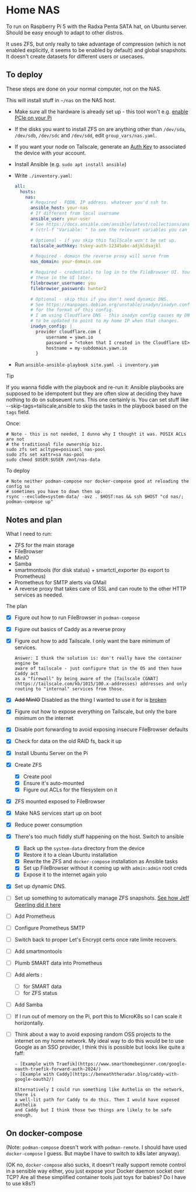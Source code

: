 # Home NAS

To run on Raspberry Pi 5 with the Radxa Penta SATA hat, on Ubuntu server. Should
be easy enough to adapt to other distros.

It uses ZFS, but only really to take advantage of compression (which is not
enabled explicitly, it seems to be enabled by default) and global snapshots. It
doesn't create datasets for different users or usecases.

## To deploy

These steps are done on your normal computer, not on the NAS.

This will install stuff in `~/nas` on the NAS host.

- Make sure all the hardware is already set up - this tool won't e.g. [enable
  PCIe on your
  Pi](https://docs.radxa.com/en/accessories/penta-sata-hat/penta-for-rpi5)

- If the disks you want to install ZFS on are anything other than `/dev/sda`,
  `/dev/sdb`, `/dev/sdc` and `/dev/sdd`, edit `group_vars/nas.yaml`.

- If you want your node on Tailscale, generate an [Auth
  Key](https://login.tailscale.com/admin/settings/keys) to associated the device
  with your account.

- Install Ansible (e.g. `sudo apt install ansible`)

- Write `./inventory.yaml`:

  ```yaml
  all:
    hosts:
      nas:
        # Required - FQDN, IP address. whatever you'd ssh to.
        ansible_host: your-nas
        # If different from local username
        ansible_user: your-user
        # See https://docs.ansible.com/ansible/latest/collections/ansible/builtin/ssh_connection.html
        # (ctrl-f "Variable: " to see the relevant variables you can set here)

        # Optional - if you skip this TailScale won't be set up.
        tailscale_authkey: tskey-auth-12345abc-adjkldsajkl

        # Required - domain the reverse proxy will serve from
        nas_domain: your-domain.com

        # Required - credentials to log in to the FileBrowser UI. You can change
        # these in the UI later.
        filebrowser_username: you
        filebrowser_password: hunter2

        # Optional - skip this if you don't need dynamic DNS.
        # See https://manpages.debian.org/unstable/inadyn/inadyn.conf.5.en.html
        # for the format of this config.
        # I am using Cloudflare DNS - this inadyn config causes my DNS records
        # to be updated to point to my home IP when that changes.
        inadyn_config: |
          provider cloudflare.com {
              username = yawn.io
              password = "<token that I created in the Cloudflare UI>"
              hostname = my-subdomain.yawn.io
          }
  ```

- Run `ansible-ansible-playbook site.yaml -i inventory.yam`

> [!TIP]
> If you wanna fiddle with the playbook and re-run it:
> Ansible playbooks are supposed to be idempotent but they are often slow at
> deciding they have nothing to do on subseuent runs. This one certainly is. You can set stuff like
> --skip-tags=tailscale,ansible to skip the tasks in the playbook based on the
> `tags` field.

Once:

```
# Note - this is not needed, I dunno why I thought it was. POSIX ACLs are not
# the traditional file ownership biz.
sudo zfs set acltype=posixacl nas-pool
sudo zfs set xattr=sa nas-pool
sudo chmod $USER:$USER /mnt/nas-data
```

To deploy

```
# Note neither podman-compose nor docker-compose good at reloading the config so
# sometimes you have to down then up.
rsync --exclude=system-data/ -avz . $HOST:nas && ssh $HOST "cd nas/; podman-compose up"
```

## Notes and plan

What I need to run:

- ZFS for the main storage
- FileBrowser
- MinIO
- Samba
- smartmontools (for disk status) + smartctl_exporter (to export to Prometheus)
- Prometheus for SMTP alerts via GMail
- A reverse proxy that takes care of SSL and can route to the other HTTP
  services as needed.

The plan

- [x] Figure out how to run FileBrowser in `podman-compose`
- [x] Figure out basics of Caddy as a reverse proxy
- [x] Figure out how to add Tailscale. I only want the bare minimum of services.

      Answer: I think the solution is: don't really have the container engine be
      aware of tailscale - just configure that in the OS and then have Caddy act
      as a "firewall" by being aware of the [Tailscale CGNAT](https://tailscale.com/kb/1015/100.x-addresses) addresses and only routing to "internal" services from those.

- [x] ~~Add MinIO~~ Disabled as the thing I wanted to use it for is
      [broken](https://github.com/laurent22/joplin/issues/9027)
- [x] Figure out how to expose everything on Tailscale, but only the bare
      minimum on the internet
- [x] Disable port forwarding to avoid exposing insecure FileBrowser defaults
- [x] Check for data on the old RAID fs, back it up
- [x] Install Ubuntu Server on the Pi
- [x] Create ZFS
  - [x] Create pool
  - [x] Ensure it's auto-mounted
  - [x] Figure out ACLs for the filesystem on it
- [x] ZFS mounted exposed to FileBrowser
- [x] Make NAS services start up on boot
- [x] Reduce power consumption
- [x] There's too much fiddly stuff happening on the host. Switch to ansible
  - [x] Back up the `system-data` directory from the device
  - [x] Restore it to a clean Ubuntu installation
  - [x] Rewrite the ZFS and `docker-compose` installation as Ansible tasks
  - [x] Set up FileBrowser without it coming up with `admin:admin` root creds
  - [x] Expose it to the internet again yolo
- [x] Set up dynamic DNS.
- [ ] Set up something to automatically manage ZFS snapshots. [See how Jeff
      Geerling did it
      here](https://github.com/geerlingguy/arm-nas/blob/master/host_vars/nas02.mmoffice.net.yml)
- [ ] Add Prometheus
- [ ] Configure Prometheus SMTP
- [ ] Switch back to proper Let's Encrypt certs once rate limite recovers.
- [ ] Add smartmontools
- [ ] Plumb SMART data into Prometheus
- [ ] Add alerts :
  - [ ] for SMART data
  - [ ] for ZFS status
- [ ] Add Samba
- [ ] If I run out of memory on the Pi, port this to MicroK8s so I can scale it
      horizontally.
- [ ] Think about a way to avoid exposing random OSS projects to the internet on
      my home network. My ideal way to do this would be to use Google as an SSO
      provider, I think this is possible but looks like quite a faff:

      - [Example with Traefik](https://www.smarthomebeginner.com/google-oauth-traefik-forward-auth-2024/)
      - [Example with Caddy](https://beneaththeradar.blog/caddy-with-google-oauth2/)

      Alternatively I could run something like Authelia on the network, there is
      a well-lit path for Caddy to do this. Then I would have exposed Authelia
      and Caddy but I think those two things are likely to be safe enough.


## On docker-compose

(Note: `podman-compose` doesn't work with `podman-remote`. I should have used
`docker-compose` I guess. But maybe I have to switch to k8s later anyway).

(OK no, `docker-compose` also sucks, it doesn't really support remote control in
a sensible way either, you just expose your Docker daemon socket over TCP? Are
all these simplified container tools just toys for babies? Do I have to use
k8s?)
